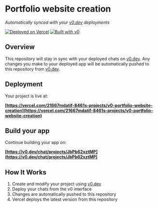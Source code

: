 # Portfolio website creation

*Automatically synced with your [v0.dev](https://v0.dev) deployments*

[![Deployed on Vercel](https://img.shields.io/badge/Deployed%20on-Vercel-black?style=for-the-badge&logo=vercel)](https://vercel.com/21667mdatif-8461s-projects/v0-portfolio-website-creation)
[![Built with v0](https://img.shields.io/badge/Built%20with-v0.dev-black?style=for-the-badge)](https://v0.dev/chat/projects/JbPb62xztMP)

## Overview

This repository will stay in sync with your deployed chats on [v0.dev](https://v0.dev).
Any changes you make to your deployed app will be automatically pushed to this repository from [v0.dev](https://v0.dev).

## Deployment

Your project is live at:

**[https://vercel.com/21667mdatif-8461s-projects/v0-portfolio-website-creation](https://vercel.com/21667mdatif-8461s-projects/v0-portfolio-website-creation)**

## Build your app

Continue building your app on:

**[https://v0.dev/chat/projects/JbPb62xztMP](https://v0.dev/chat/projects/JbPb62xztMP)**

## How It Works

1. Create and modify your project using [v0.dev](https://v0.dev)
2. Deploy your chats from the v0 interface
3. Changes are automatically pushed to this repository
4. Vercel deploys the latest version from this repository